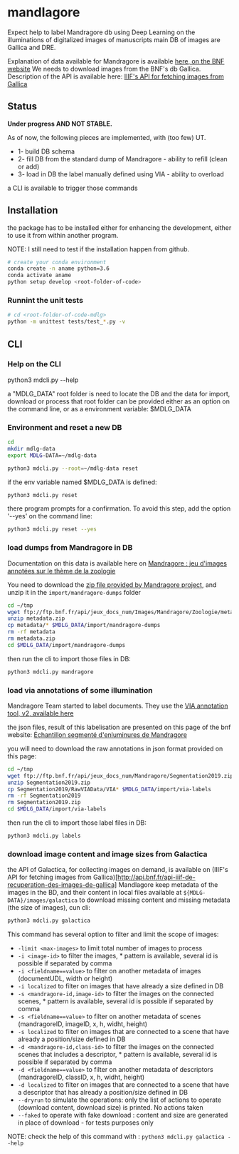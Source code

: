 # mandlagore

Expect help to label Mandragore db using Deep Learning on the illuminations of digitalized images of manuscripts
main DB of images are Gallica and DRE.

Explanation of data available for Mandragore is available [here, on the BNF website](http://api.bnf.fr/dumps-mandragore)
We needs to download images from the BNF's db Gallica. Description of the API is available here: [IIIF's API for fetching images from Gallica](http://api.bnf.fr/api-iiif-de-recuperation-des-images-de-gallica)

## Status

**Under progress AND NOT STABLE.**

As of now, the following pieces are implemented, with (too few) UT.

* 1- build DB schema
* 2- fill DB from the standard dump of Mandragore - ability to refill (clean or add)
* 3- load in DB the label manually defined using VIA - ability to overload

a CLI is available to trigger those commands

## Installation

the package has to be installed either for enhancing the development, either to use it from within another program.

NOTE: I still need to test if the installation happen from github.

```bash
# create your conda environment
conda create -n aname python=3.6
conda activate aname
python setup develop <root-folder-of-code>
```

### Runnint the unit tests

```bash
# cd <root-folder-of-code-mdlg>
python -m unittest tests/test_*.py -v
```

## CLI

### Help on the CLI

python3 mdcli.py --help

a "MDLG_DATA" root folder is need to locate the DB and the data for import, download or process
that root folder can be provided either as an option on the command line, or as a environment variable: $MDLG_DATA

### Environment and reset a new DB

```bash
cd
mkdir mdlg-data
export MDLG-DATA=~/mdlg-data
```

```bash
python3 mdcli.py --root=~/mdlg-data reset
```

if the env variable named $MDLG_DATA is defined:

```bash
python3 mdcli.py reset
```

there program prompts for a confirmation. To avoid this step, add the option '--yes' on the command line:

```bash
python3 mdcli.py reset --yes
```

### load dumps from Mandragore in DB

Documentation on this data is available here on [Mandragore : jeu d'images annotées sur le thème de la zoologie](http://api.bnf.fr/mandragore-jeu-dimages-annotees-sur-le-theme-de-la-zoologie)

You need to download the [zip file provided by Mandragore project](ftp://ftp.bnf.fr/api/jeux_docs_num/Images/Mandragore/Zoologie/metadata/metadata.zip), and unzip it in the `import/mandragore-dumps` folder

```bash
cd ~/tmp
wget ftp://ftp.bnf.fr/api/jeux_docs_num/Images/Mandragore/Zoologie/metadata/metadata.zip
unzip metadata.zip
cp metadata/* $MDLG_DATA/import/mandragore-dumps
rm -rf metadata
rm metadata.zip
cd $MDLG_DATA/import/mandragore-dumps
```

then run the cli to import those files in DB:

```bash
python3 mdcli.py mandragore
```

### load via annotations of some illumination

Mandragore Team started to label documents.
They use the [VIA annotation tool, v2, available here](http://www.robots.ox.ac.uk/~vgg/software/via/)

the json files, result of this labelisation are presented on this page of the bnf website: [Échantillon segmenté d'enluminures de Mandragore](http://api.bnf.fr/mandragore-echantillon-segmente-2019)

you will need to download the raw annotations in json format provided on this page:

```bash
cd ~/tmp
wget ftp://ftp.bnf.fr/api/jeux_docs_num/Mandragore/Segmentation2019.zip
unzip Segmentation2019.zip
cp Segmentation2019/RawVIAData/VIA* $MDLG_DATA/import/via-labels
rm -rf Segmentation2019
rm Segmentation2019.zip
cd $MDLG_DATA/import/via-labels
```

then run the cli to import those label files in DB:

```bash
python3 mdcli.py labels
```

### download image content and image sizes from Galactica

the API of Galactica, for collecting images on demand, is available on (IIIF's API for fetching images from Gallica)[http://api.bnf.fr/api-iiif-de-recuperation-des-images-de-gallica]
Mandlagore keep metadata of the images in the BD, and their content in local files available at `${MDLG-DATA}/images/galactica`
to download missing content and missing metadata (the size of images), cun cli:

```bash
python3 mdcli.py galactica
```

This command has several option to filter and limit the scope of images:

* `-limit <max-images>` to limit total number of images to process
* `-i <image-id>` to filter the images, * pattern is available, several id is possible if separated by comma
* `-i <fieldname==value>` to filter on another metadata of images (documentUDL, width or height)
* `-i localized` to filter on images that have already a size defined in DB
* `-s <mandragore-id,image-id>` to filter the images on the connected scenes, * pattern is available, several id is possible if separated by comma
* `-s <fieldname==value>` to filter on another metadata of scenes (mandragoreID, imageID, x, h, widht, height)
* `-s localized` to filter on images that are connected to a scene that have already a position/size defined in DB
* `-d <mandragore-id,class-id>` to filter the images on the connected scenes that includes a descriptor, * pattern is available, several id is possible if separated by comma
* `-d <fieldname==value>` to filter on another metadata of descriptors (mandragoreID, classID, x, h, widht, height)
* `-d localized` to filter on images that are connected to a scene that have a descriptor that has already a position/size defined in DB
* `--dryrun` to simulate the operations: only the list of actions to operate (download content, download size) is printed. No actions taken
* `--faked` to operate with fake download : content and size are generated in place of download - for tests purposes only

NOTE: check the help of this command with : `python3 mdcli.py galactica --help`